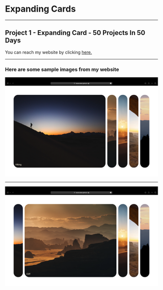 # Expanding Cards

---

## Project 1 - Expanding Card - 50 Projects In 50 Days

You can reach my website by clicking [here.](https://isacancabuk.github.io/expanding-cards/)

---

### Here are some sample images from my website

![](https://raw.githubusercontent.com/isacancabuk/expanding-cards/main/images/sample1.png)

---

![](https://raw.githubusercontent.com/isacancabuk/expanding-cards/main/images/sample2.png)
